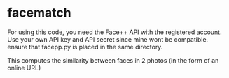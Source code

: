 # facematch

For using this code, you need the Face++ API with the registered account.
Use your own API key and API secret since mine wont be compatible.
ensure that facepp.py is placed in the same directory.

This computes the similarity between faces in 2 photos (in the form of an online URL)
